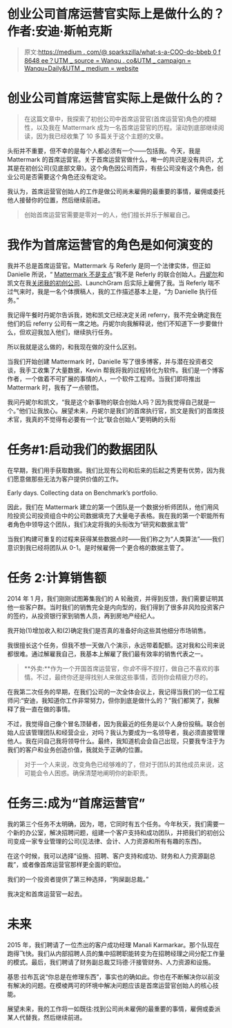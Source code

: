 # 创业公司首席运营官实际上是做什么的？作者:安迪·斯帕克斯

> 原文:[https://medium . com/@ sparkszilla/what-s-a-COO-do-bbeb 0 f 8648 ee？UTM _ source = Wanqu . co&UTM _ campaign = Wanqu+Daily&UTM _ medium = website](https://medium.com/@sparkszilla/what-s-a-coo-do-bbeb0f8648ee?utm_source=wanqu.co&utm_campaign=Wanqu+Daily&utm_medium=website)

# 创业公司首席运营官实际上是做什么的？

> 在这篇文章中，我探索了初创公司中首席运营官(首席运营官)角色的模糊性，以及我在 Mattermark 成为一名首席运营官的历程。滚动到底部继续阅读，因为我已经收集了 10 多篇关于这个主题的文章。

头衔并不重要，但不幸的是每个人都必须有一个——包括我。今天，我是 Mattermark 的首席运营官。关于首席运营官做什么，唯一的共识是没有共识，尤其是在初创公司(见底部文章)。这个角色因公司而异，有些公司没有这个角色，创业公司是否需要这个角色还没有定论。



我认为，首席运营官创始人的工作是做公司尚未雇佣的最重要的事情，雇佣或委托他人接替你的位置，然后继续前进。

> 创始首席运营官需要是零对一的人，他们擅长并乐于解雇自己。

# **我作为首席运营官的角色是如何演变的**

我并不总是首席运营官。Mattermark 与 Referly 是同一个法律实体，但正如 Danielle 所说，“ [Mattermark 不是支点](/@DanielleMorrill/mattermark-wasnt-a-pivot-883efd58d65)”我不是 Referly 的联合创始人。[丹妮尔](https://medium.com/u/27d13727d627?source=post_page-----bbeb0f8648ee--------------------------------)和凯文在我[关闭我的初创公司](http://andysparks.co/Losing-a-Battle-and-Focusing-on-Winning-the-War)、LaunchGram 后实际上雇佣了我。当 Referly 喘不过气来时，我是一名个体撰稿人，我的工作描述基本上是，“为 Danielle 执行任务。”

我记得午餐时丹妮尔告诉我，她和凯文已经决定关闭 referry，我不完全确定我在他们的后 referry 公司有一席之地。丹妮尔向我解释说，他们不知道下一步要做什么，但欢迎我加入他们，继续执行任务。

所以我就是这么做的，和我现在做的没什么区别。

当我们开始创建 Mattermark 时，Danielle 写了很多博客，并与潜在投资者交谈，我手工收集了大量数据，Kevin 帮我将我的过程转化为软件。我们是一个博客作者，一个做着不可扩展的事情的人，一个软件工程师。当我们即将推出 Mattermark 时，我有了一点顿悟。

我问丹妮尔和凯文，“我是这个新事物的联合创始人吗？因为我觉得自己就是一个。”他们让我放心。展望未来，丹妮尔是我们的首席执行官，凯文是我们的首席技术官，我真的不觉得有必要有一个比“联合创始人”更明确的头衔

# **任务#1:启动我们的数据团队**

在早期，我们用手获取数据。我们比现有公司和后来的后起之秀更有优势，因为我们愿意做那些无法为客户提供价值的工作。



Early days. Collecting data on Benchmark’s portfolio.



因此，我们在 Mattermark 建立的第一个团队是一个数据分析师团队，他们用风险投资公司投资组合中的公司数据填充了大量电子表格。我在我的第一个职能所有者角色中领导这个团队，我们决定将我的头衔改为“研究和数据主管”

当我们构建可重复的过程来获得某些数据点时——我们称之为“人类算法”——我们意识到我已经将团队从 0-1。是时候雇佣一个更合格的数据主管了。

# 任务 2:计算销售额

2014 年 1 月，我们刚刚试图筹集我们的 A 轮融资，并得到反馈，我们需要证明其他一些客户群。当时我们的销售完全是内向型的，我们得到了很多非风险投资客户的签约，从投资银行家到销售人员，再到房地产经纪人。

我开始(1)增加收入和(2)确定我们是否真的准备好向这些其他细分市场销售。

我很擅长这个任务，但我不想一天做八个演示，永远带着配额。这对我和公司来说都很难。通过解雇我自己，我基本上解雇了我们最有效率的销售代表之一。

> **外卖:**作为一个开国首席运营官，你*会*不得不捏打，做自己不喜欢的事情。不过，最终你还是得找别人来做这些事情，否则你会精疲力尽的。



在我第二次任务的早期，在我们公司的一次全体会议上，我记得当我们的一位工程师问:“安迪，我知道你工作非常努力，但你到底是做什么的？”我们都笑了，我解释了我一直在做的事情。

不过，我觉得自己像个冒名顶替者，因为我最近的任务是以个人身份投稿。联合创始人应该管理团队和经营企业，对吗？我认为要成为一名领导者，我必须直接管理他人。我在问自己我将领导什么。最终，我知道机会会自己出现，只要我专注于为我们的客户和业务创造价值，我就处于正确的位置。

> 对于一个人来说，改变角色已经够难的了，但对于团队的其他成员来说，这可能会令人困惑。确保清楚地阐明你的新职责。

# 任务三:成为“首席运营官”



我的第三个任务不太明确，因为，嗯，它同时有五个任务。今年秋天，我们需要一个新的办公室，解决招聘问题，组建一个客户支持和成功团队，并把我们的初创公司变成一家专业管理的公司(见法律、会计、人力资源和所有有趣的东西)。

在这个时候，我可以选择“设施、招聘、客户支持和成功、财务和人力资源副总裁”，或者像首席运营官那样更全面的职位。

我们的一个投资者提供了第三种选择，“狗屎副总裁。”

我决定和首席运营官一起去。

# 未来

2015 年，我们聘请了一位杰出的客户成功经理 Manali Karmarkar。那个队现在跑得飞快。我们从内部招聘人员的集中招聘职能转变为在招聘经理之间分配工作量的模式。最后，我们聘请了财务副总裁艾玛德·汗接管财务、人力资源和设施。

基思·拉布瓦说“你总是在修理东西”，事实也的确如此。你也在不断解决你以前没有解决的问题。在模棱两可的环境中解决问题应该是首席运营官创始人的核心技能。

展望未来，我的工作将一如既往:找到公司尚未雇佣的最重要的事情，雇佣或委派某人代替我，然后继续前进。






